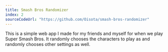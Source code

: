 ```yaml
---
title: Smash Bros Randomizer
index: 2
sourceCodeUrl: "https://github.com/Oisota/smash-bros-randomizer"
---
```


This is a simple web app I made for my friends and myself for when we play Super Smash Bros.
It randomly chooses the characters to play as and randomly chooses other settings as well.
